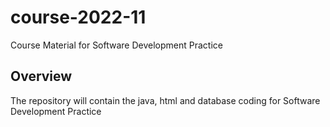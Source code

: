 # course-2022-11
Course Material for Software Development Practice

## Overview
The repository will contain the java, html and database coding for Software Development Practice